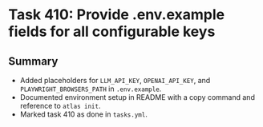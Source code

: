 # Task 410: Provide .env.example fields for all configurable keys

## Summary
- Added placeholders for `LLM_API_KEY`, `OPENAI_API_KEY`, and `PLAYWRIGHT_BROWSERS_PATH` in `.env.example`.
- Documented environment setup in README with a copy command and reference to `atlas init`.
- Marked task 410 as done in `tasks.yml`.
